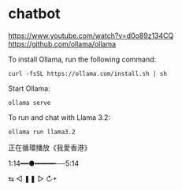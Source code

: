 # chatbot

https://www.youtube.com/watch?v=d0o89z134CQ
https://github.com/ollama/ollama

To install Ollama, run the following command:

    curl -fsSL https://ollama.com/install.sh | sh

Start Ollama:

    ollama serve

To run and chat with Llama 3.2:

    ollama run llama3.2






正在循環播放《我愛香港》

  1:14━━●━━━━━──5:14

  ⇆       ◁      ❚❚      ▷       ↻+
